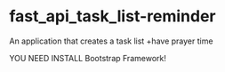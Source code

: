 # fast_api_task_list-reminder
An application that creates a task list +have prayer time 

YOU NEED INSTALL Bootstrap Framework!
